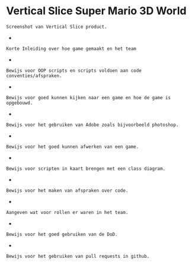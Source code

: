 # **Vertical Slice Super Mario 3D World**

    Screenshot van Vertical Slice product.

-

    Korte Inleiding over hoe game gemaakt en het team

-

    Bewijs voor OOP scripts en scripts voldoen aan code conventies/afspraken.

-

    Bewijs voor goed kunnen kijken naar een game en hoe de game is opgebouwd.

-

    Bewijs voor het gebruiken van Adobe zoals bijvoorbeeld photoshop.

-

    Bewijs voor het goed kunnen afwerken van een game.

-

    Bewijs voor scripten in kaart brengen met een class diagram.

-

    Bewijs voor het maken van afspraken over code.

-

    Aangeven wat voor rollen er waren in het team.

-

    Bewijs voor het goed gebruiken van de DoD.

-

    Bewijs voor het gebruiken van pull requests in github.